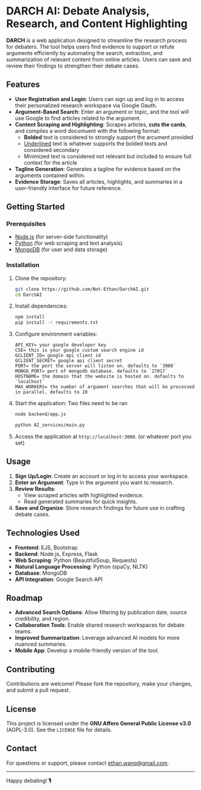 # DARCH AI: Debate Analysis, Research, and Content Highlighting

**DARCH** is a web application designed to streamline the research process for debaters. The tool helps users find evidence to support or refute arguments efficiently by automating the search, extraction, and summarization of relevant content from online articles. Users can save and review their findings to strengthen their debate cases.

## Features

- **User Registration and Login**: Users can sign up and log in to access their personalized research workspace via Google Oauth.
- **Argument-Based Search**: Enter an argument or topic, and the tool will use Google to find articles related to the argument.
- **Content Scraping and Highlighting**: Scrapes articles, **cuts the cards**, and compiles a word documuent with the following format:
  - **Bolded** text is considered to strongly support the arcument provided
  - <ins>Underlined</ins> text is whatever supports the bolded texts and considered secondary
  - Minimized text is considered not relevant but included to ensure full context for the article
- **Tagline Generation**: Generates a tagline for evidence based on the arguments contained within.
- **Evidence Storage**: Saves all articles, highlights, and summaries in a user-friendly interface for future reference.

## Getting Started

### Prerequisites
- [Node.js](https://nodejs.org/) (for server-side functionality)
- [Python](https://www.python.org/) (for web scraping and text analysis)
- [MongoDB](https://www.mongodb.com/) (for user and data storage)

### Installation

1. Clone the repository:
   ```bash
   git clone https://github.com/Not-Ethan/DarchAI.git
   cd DarchAI
   ```

2. Install dependencies:
   ```bash
   npm install
   pip install -r requirements.txt
   ```

3. Configure environment variables:
   ```plaintext
   API_KEY= your google developer key
   CSE= this is your google custom search engine id
   GCLIENT_ID= google api client id
   GCLIENT_SECRET= google api client secret
   PORT= the port the server will listen on. defaults to `3000`
   MONGO_PORT= port of mongodb database. defaults to `27017`
   HOSTNAME= the domain that the website is hosted on. defaults to `localhost`
   MAX_WORKERS= the number of argument searches that will be processed in parallel. defaults to 10
   ```

5. Start the application:
   Two files need to be ran
   ```bash
   node backend/app.js
   ```
   ```bash
   python AI_services/main.py

7. Access the application at `http://localhost:3000`. (or whatever port you set)

## Usage

1. **Sign Up/Login**: Create an account or log in to access your workspace.
2. **Enter an Argument**: Type in the argument you want to research.
3. **Review Results**:
   - View scraped articles with highlighted evidence.
   - Read generated summaries for quick insights.
4. **Save and Organize**: Store research findings for future use in crafting debate cases.

## Technologies Used

- **Frontend**: EJS, Bootstrap
- **Backend**: Node.js, Express, Flask
- **Web Scraping**: Python (BeautifulSoup, Requests)
- **Natural Language Processing**: Python (spaCy, NLTK)
- **Database**: MongoDB
- **API Integration**: Google Search API

## Roadmap

- **Advanced Search Options**: Allow filtering by publication date, source credibility, and region.
- **Collaboration Tools**: Enable shared research workspaces for debate teams.
- **Improved Summarization**: Leverage advanced AI models for more nuanced summaries.
- **Mobile App**: Develop a mobile-friendly version of the tool.

## Contributing

Contributions are welcome! Please fork the repository, make your changes, and submit a pull request.

## License

This project is licensed under the **GNU Affero General Public License v3.0** (AGPL-3.0). See the `LICENSE` file for details.

## Contact

For questions or support, please contact [ethan.wanq@gmail.com](mailto:ethan.wanq@gmail.com).

---

Happy debating! 🎙️

